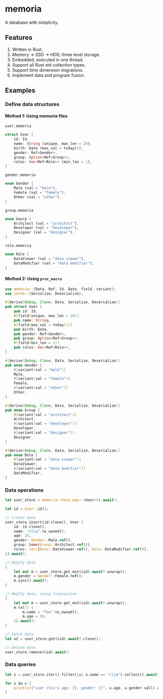 # memoria

A database with simplicity.

## Features

1. Written in Rust.
1. Memory -> SSD -> HDD, three level storage.
1. Embedded, executed in one thread.
1. Support all Rust std collection types.
1. Support time dimension migrations.
1. Implement data and program fusion.

## Examples

### Define data structures

#### Method 1: Using memoria files

`user.memoria`

```rust
struct User {
    id: Id,
    name: String (unique, max_len = 20),
    birth: Date (max_val = today()),
    gender: Ref<Gender>,
    group: Option<Ref<Group>>,
    roles: Vec<Ref<Role>> (min_len = 1),
}
```

`gender.memoria`

```rust
enum Gender {
    Male (val = "male"),
    Female (val = "female"),
    Other (val = "other"),
}
```

`group.memoria`

```rust
enum Gourp {
    Architect (val = "architect"),
    Developer (val = "developer"),
    Designer (val = "designer"),
}
```

`role.memoria`

```rust
enum Role {
    DataViewer (val = "data viewer"),
    DataModifier (val = "data modifier"),
}
```

#### Method 2: Using `proc_macro`

```rust
use memoria::{Data, Ref, Id, Date, field, variant};
use serde::{Serialize, Deserialize};

#[derive(Debug, Clone, Data, Serialize, Deserialize)]
pub struct User {
    pub id: Id,
    #[field(unique, max_len = 20)]
    pub name: String,
    #[field(max_val = today())]
    pub birth: Date,
    pub gender: Ref<Gender>,
    pub group: Option<Ref<Group>>,
    #[field(min_len = 1)]
    pub roles: Vec<Ref<Role>>,
}

#[derive(Debug, Clone, Data, Serialize, Deserialize)]
pub enum Gender {
    #[variant(val = "male")]
    Male,
    #[variant(val = "female")]
    Female,
    #[variant(val = "other")]
    Other,
}

#[derive(Debug, Clone, Data, Serialize, Deserialize)]
pub enum Group {
    #[variant(val = "architect")]
    Architect,
    #[variant(val = "developer")]
    Developer,
    #[variant(val = "designer")]
    Designer,
}

#[derive(Debug, Clone, Data, Serialize, Deserialize)]
pub enum Role {
    #[variant(val = "data viewer")]
    DataViewer,
    #[variant(val = "data modifier")]
    DataModifier,
}
```

### Data operations

```rust
let user_store = memoria::hash_map::<User>().await?;

let id = User::id();

// Create data
user_store.insert(id.clone(), User {
    id: id.clone(),
    name: "clia".to_owned(),
    age: 24,
    gender: Gender::Male.ref(),
    group: Some(Group::Architect.ref()),
    roles: vec![Role::DataViewer.ref(), Role::DataModifier.ref()],
}).await?;

// Modify data
{
    let mut m = user_store.get_mut(&id).await?.unwrap();
    m.gender = Gender::Female.ref();
    m.sync().await?;
}

// Modify data, using transaction
{
    let mut m = user_store.get_mut(&id).await?.unwrap();
    m.tx(|| {
        m.name = "foo".to_owned();
        m.age = 36;
    }).await?;
}

// Fetch data
let u2 = user_store.get(&id).await?.clone();

// Delete data
user_store.remove(&id).await?;
```

### Data queries

```rust
let v = user_store.iter().filter(|u| u.name == "clia").collect().await?;

for u in v {
    println!("user clia's age: {}, gender: {}", u.age, u.gender.val().await?);
}
```
